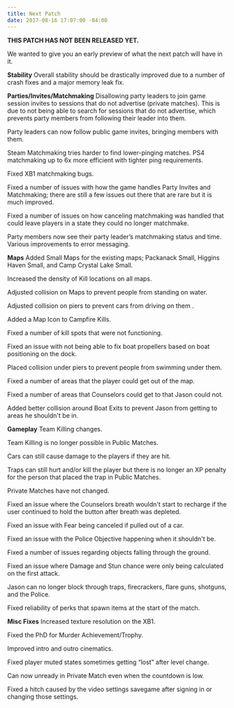 ```yaml
---
title: Next Patch
date: 2017-08-16 17:07:00 -04:00
---
```


**THIS PATCH HAS NOT BEEN RELEASED YET.** 

We wanted to give you an early preview of what the next patch will have in it. 

**Stability**
Overall stability should be drastically improved due to a number of crash fixes and a major memory leak fix.

**Parties/Invites/Matchmaking**
Disallowing party leaders to join game session invites to sessions that do not advertise (private matches). This is due to not being able to search for sessions that do not advertise, which prevents party members from following their leader into them.

Party leaders can now follow public game invites, bringing members with them.

Steam Matchmaking tries harder to find lower-pinging matches. PS4 matchmaking up to 6x more efficient with tighter ping requirements. 

Fixed XB1 matchmaking bugs.

Fixed a number of issues with how the game handles Party Invites and Matchmaking; there are still a few issues out there that are rare but it is much improved.

Fixed a number of issues on how canceling matchmaking was handled that could leave players in a state they could no longer matchmake.

Party members now see their party leader’s matchmaking status and time.
Various improvements to error messaging.

**Maps**
Added Small Maps for the existing maps; Packanack Small, Higgins Haven Small, and Camp Crystal Lake Small.

Increased the density of Kill locations on all maps.

Adjusted collision on Maps to prevent people from standing on water.

Adjusted collision on piers to prevent cars from driving on them .

Added a Map Icon to Campfire Kills.

Fixed a number of kill spots that were not functioning.

Fixed an issue with not being able to fix boat propellers based on boat positioning on the dock.

Placed collision under piers to prevent people from swimming under them.

Fixed a number of areas that the player could get out of the map.

Fixed a number of areas that Counselors could get to that Jason could not.

Added better collision around Boat Exits to prevent Jason from getting to areas he shouldn't be in.

**Gameplay**
Team Killing changes.

Team Killing is no longer possible in Public Matches.

Cars can still cause damage to the players if they are hit.

Traps can still hurt and/or kill the player but there is no longer an XP penalty for the person that placed the trap in Public Matches.

Private Matches have not changed.

Fixed an issue where the Counselors breath wouldn't start to recharge if the user continued to hold the button after breath was depleted.

Fixed an issue with Fear being canceled if pulled out of a car.

Fixed an issue with the Police Objective happening when it shouldn't be.

Fixed a number of issues regarding objects falling through the ground.

Fixed an issue where Damage and Stun chance were only being calculated on the first attack.

Jason can no longer block through traps, firecrackers, flare guns, shotguns, and the Police.

Fixed reliability of perks that spawn items at the start of the match.

**Misc Fixes**
Increased texture resolution on the XB1.

Fixed the PhD for Murder Achievement/Trophy.

Improved intro and outro cinematics.

Fixed player muted states sometimes getting “lost” after level change.

Can now unready in Private Match even when the countdown is low.

Fixed a hitch caused by the video settings savegame after signing in or changing those settings.




